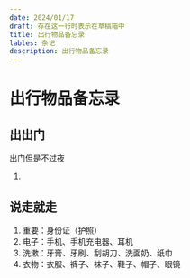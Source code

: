 ```yaml
---
date: 2024/01/17
draft: 存在这一行时表示在草稿箱中
title: 出行物品备忘录
lables: 杂记
description: 出行物品备忘录
---
```


# 出行物品备忘录

## 出出门

出门但是不过夜

1. 

## 说走就走

1. 重要：身份证（护照）
2. 电子：手机、手机充电器、耳机
3. 洗漱：牙膏、牙刷、刮胡刀、洗面奶、纸巾
4. 衣物：衣服、裤子、袜子、鞋子、帽子、眼镜
